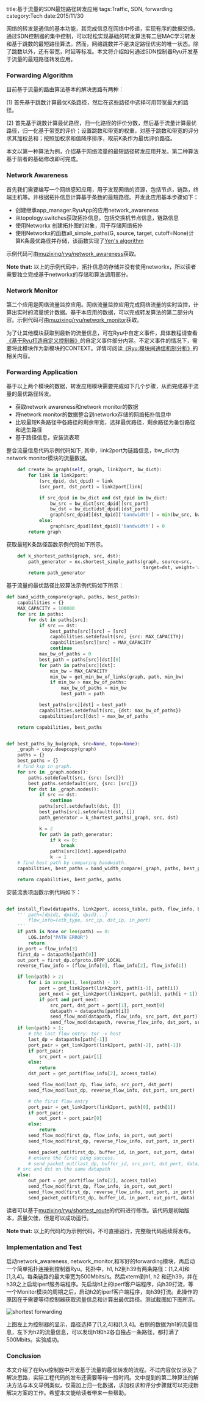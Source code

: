 ﻿title:基于流量的SDN最短路径转发应用
tags:Traffic, SDN, forwarding
category:Tech
date:2015/11/30

网络的转发是通信的基本功能，其完成信息在网络中传递，实现有序的数据交换。通过SDN控制器的集中控制，可以轻松实现基础的转发算法有二层MAC学习转发和基于跳数的最短路径算法。然而，网络跳数并不是决定路径优劣的唯一状态。除了跳数以外，还有带宽，时延等标准。本文将介绍如何通过SDN控制器Ryu开发基于流量的最短路径转发应用。

### Forwarding Algorithm

目前基于流量的路由算法基本的解决思路有两种：

(1) 首先基于跳数计算最优K条路径，然后在这些路径中选择可用带宽最大的路径。

(2) 首先基于跳数计算最优路径，归一化路径的评价分数，然后基于流量计算最优路径，归一化基于带宽的评价；设置跳数和带宽的权重，对基于跳数和带宽的评分求其加权总和；按照加权求和值降序排序，取前K条作为最优评价路径。

本文以第一种算法为例，介绍基于网络流量的最短路径转发应用开发。第二种算法基于前者的基础修改即可完成。

### Network Awareness

首先我们需要编写一个网络感知应用，用于发现网络的资源，包括节点，链路，终端主机等。并根据拓扑信息计算基于条数的最短路径。开发此应用基本步骤如下：

* 创建继承app\_manager.RyuApp的应用network\_awareness
* 从topology.switches获取拓扑信息，包括交换机节点信息，链路信息
* 使用Networkx 创建拓扑图的对象，用于存储网络拓扑
* 使用Networkx的函数all\_simple\_paths(G, source, target, cutoff=None)计算K条最优路径并存储，该函数实现了[Yen's algorithm](https://en.wikipedia.org/wiki/Yen%27s_algorithm)

示例代码可由[muzixing/ryu/network_awareness](https://github.com/muzixing/ryu/blob/master/ryu/app/network_aware/network_aware.py)获取。

**Note that:** 以上的示例代码中，拓扑信息的存储并没有使用networkx，所以读者需要独立完成基于networkx的存储和算法调用部分。

### Network Monitor

第二个应用是网络流量监控应用。网络流量监控应用完成网络流量的实时监控，计算出实时的流量统计数据。基于本应用的数据，可以完成转发算法的第二部分内容。示例代码可由[muzixing/ryu/network\_monitor](https://github.com/muzixing/ryu/blob/master/ryu/app/network_aware/network_monitor.py)获取。

为了让其他模块获取到最新的流量信息，可在Ryu中自定义事件，具体教程请查看[《基于Ryu打造自定义控制器》](http://www.muzixing.com/pages/2015/11/20/ji-yu-ryuda-zao-zi-ding-yi-kong-zhi-qi.html)的自定义事件部分内容。不定义事件的情况下，需要将此模块作为新模块的CONTEXT。详情可阅读[《Ryu:模块间通信机制分析》](http://www.muzixing.com/pages/2015/09/08/ryumo-kuai-jian-tong-xin-ji-zhi-fen-xi.html)的相关内容。

### Forwarding Application

基于以上两个模块的数据，转发应用模块需要完成如下几个步骤，从而完成基于流量的最优路径转发。

* 获取network awareness和network monitor的数据
* 将network monitor的数据整合到networkx存储的网络拓扑信息中
* 比较最短K条路径中各路径的剩余带宽，选择最优路径，剩余路径为备份路径和逃生路径
* 基于路径信息，安装流表项

整合流量信息代码示例代码如下, 其中，link2port为链路信息，bw_dict为network monitor模块的流量数据。

```py
    def create_bw_graph(self, graph, link2port, bw_dict):
        for link in link2port:
            (src_dpid, dst_dpid) = link
            (src_port, dst_port) = link2port[link]

            if src_dpid in bw_dict and dst_dpid in bw_dict:
                bw_src = bw_dict[src_dpid][src_port]
                bw_dst = bw_dict[dst_dpid][dst_port]
                graph[src_dpid][dst_dpid]['bandwidth'] = min(bw_src, bw_dst)
            else:
                graph[src_dpid][dst_dpid]['bandwidth'] = 0
        return graph
```

获取最短K条路径函数示例代码如下所示。
```py
    def k_shortest_paths(graph, src, dst):
        path_generator = nx.shortest_simple_paths(graph, source=src,
                                                  target=dst, weight='weight')
        return path_generator
```

基于流量的最优路径比较算法示例代码如下所示：

```py
def band_width_compare(graph, paths, best_paths):
    capabilities = {}
    MAX_CAPACITY = 100000
    for src in paths:
        for dst in paths[src]:
            if src == dst:
                best_paths[src][src] = [src]
                capabilities.setdefault(src, {src: MAX_CAPACITY})
                capabilities[src][src] = MAX_CAPACITY
                continue
            max_bw_of_paths = 0
            best_path = paths[src][dst][0]
            for path in paths[src][dst]:
                min_bw = MAX_CAPACITY
                min_bw = get_min_bw_of_links(graph, path, min_bw)
                if min_bw > max_bw_of_paths:
                    max_bw_of_paths = min_bw
                    best_path = path

            best_paths[src][dst] = best_path
            capabilities.setdefault(src, {dst: max_bw_of_paths})
            capabilities[src][dst] = max_bw_of_paths

    return capabilities, best_paths


def best_paths_by_bw(graph, src=None, topo=None):
    _graph = copy.deepcopy(graph)
    paths = {}
    best_paths = {}
    # find ksp in graph.
    for src in _graph.nodes():
        paths.setdefault(src, {src: [src]})
        best_paths.setdefault(src, {src: [src]})
        for dst in _graph.nodes():
            if src == dst:
                continue
            paths[src].setdefault(dst, [])
            best_paths[src].setdefault(dst, [])
            path_generator = k_shortest_paths(_graph, src, dst)

            k = 2
            for path in path_generator:
                if k <= 0:
                    break
                paths[src][dst].append(path)
                k -= 1
    # find best path by comparing bandwidth.
    capabilities, best_paths = band_width_compare(_graph, paths, best_paths)

    return capabilities, best_paths, paths

```
安装流表项函数示例代码如下：

```py

def install_flow(datapaths, link2port, access_table, path, flow_info, buffer_id, data):
    ''' path=[dpid1, dpid2, dpid3...]
        flow_info=(eth_type, src_ip, dst_ip, in_port)
    '''
    if path is None or len(path) == 0:
        LOG.info("PATH ERROR")
        return
    in_port = flow_info[3]
    first_dp = datapaths[path[0]]
    out_port = first_dp.ofproto.OFPP_LOCAL
    reverse_flow_info = (flow_info[0], flow_info[2], flow_info[1])

    if len(path) > 2:
        for i in xrange(1, len(path) - 1):
            port = get_link2port(link2port, path[i-1], path[i])
            port_next = get_link2port(link2port, path[i], path[i + 1])
            if port and port_next:
                src_port, dst_port = port[1], port_next[0]
                datapath = datapaths[path[i]]
                send_flow_mod(datapath, flow_info, src_port, dst_port)
                send_flow_mod(datapath, reverse_flow_info, dst_port, src_port)
    if len(path) > 1:
        # the last flow entry: tor -> host
        last_dp = datapaths[path[-1]]
        port_pair = get_link2port(link2port, path[-2], path[-1])
        if port_pair:
            src_port = port_pair[1]
        else:
            return
        dst_port = get_port(flow_info[2], access_table)

        send_flow_mod(last_dp, flow_info, src_port, dst_port)
        send_flow_mod(last_dp, reverse_flow_info, dst_port, src_port)

        # the first flow entry
        port_pair = get_link2port(link2port, path[0], path[1])
        if port_pair:
            out_port = port_pair[0]
        else:
            return
        send_flow_mod(first_dp, flow_info, in_port, out_port)
        send_flow_mod(first_dp, reverse_flow_info, out_port, in_port)

        send_packet_out(first_dp, buffer_id, in_port, out_port, data)
        # ensure the first ping success.
        # send_packet_out(last_dp, buffer_id, src_port, dst_port, data)
    # src and dst on the same datapath
    else:
        out_port = get_port(flow_info[2], access_table)
        send_flow_mod(first_dp, flow_info, in_port, out_port)
        send_flow_mod(first_dp, reverse_flow_info, out_port, in_port)
        send_packet_out(first_dp, buffer_id, in_port, out_port, data)
```

读者可以基于[muzixing/ryu/shortest_route](https://github.com/muzixing/ryu/blob/master/ryu/app/network_aware/shortest_route.py)的代码进行修改。该代码是初始版本，质量欠佳，但是可以成功运行。

**Note that:** 以上的代码均为示例代码，不可直接运行，完整版代码后续将发布。

### Implementation and Test

启动network\_awareness, network\_monitor,和写好的forwarding模块，再启动一个简单拓扑连接到控制器Ryu。拓扑中，h1, h2到h39有两条路径：[1,2,4]和[1,3,4]。每条链路的最大带宽为500Mbits/s。然后xterm到h1, h2 和还h39，并在h39之上启动iperf服务端程序。先启动h1上的iperf客户端程序，向h39打流，等一个Monitor模块的周期之后，启动h2的iperf客户端程序，向h39打流。此操作的原因在于需要等待控制器获取流量信息和计算出最优路径。测试截图如下图所示。

![shortest forwarding](http://ww3.sinaimg.cn/mw690/7f593341jw1eyiwle5hubj20je09ngmo.jpg)

上图左上为控制器的显示，路径选择了[1,2,4]和[1,3,4]。右侧的数据为h1的流量信息，左下为h2的流量信息，可以发现h1和h2各自独占一条路径，都打满了500Mbits。实验成功。

### Conclusion

本文介绍了在Ryu控制器中开发基于流量的最优转发的流程。不过内容仅仅涉及了解决思路，实际工程代码的发布还需要等待一段时间。文中提到的第二种算法的解决方法与本文举例类似，仅需加上归一化数据，求加权求和评分步骤就可以完成新解决方案的工作。希望本文能给读者带来一些帮助。

